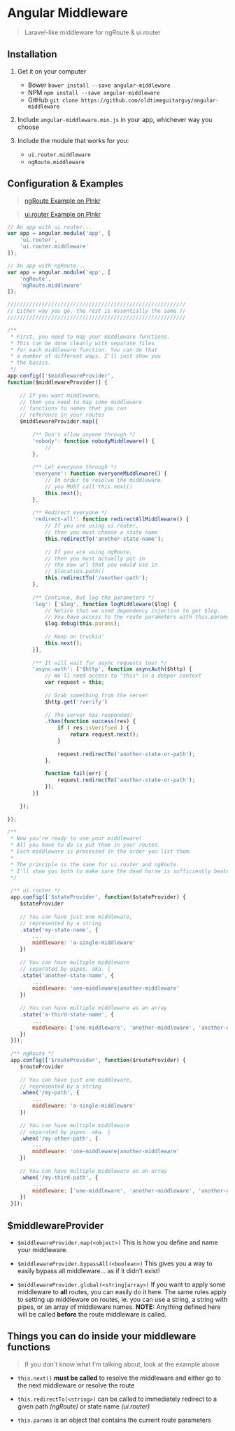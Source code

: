 # Angular Middleware

> Laravel-like middleware for ngRoute & ui.router



## Installation

1. Get it on your computer
	* Bower `bower install --save angular-middleware`
	* NPM `npm install --save angular-middleware`
	* GitHub `git clone https://github.com/oldtimeguitarguy/angular-middleware`

2. Include `angular-middleware.min.js` in your app, whichever way you choose

3. Include the module that works for you:
	* `ui.router.middleware`
	* `ngRoute.middleware`



## Configuration & Examples

> [ngRoute Example on Plnkr](https://plnkr.co/edit/wRiXSWG66h4DEh4nyysm?p=preview)

> [ui.router Example on Plnkr](https://plnkr.co/edit/tgUkr276hnTiVarrbh1d?p=preview)

```javascript
// An app with ui.router...
var app = angular.module('app', [
	'ui.router',
	'ui.router.middleware'
]);

// An app with ngRoute...
var app = angular.module('app', [
	'ngRoute',
	'ngRoute.middleware'
]);

/////////////////////////////////////////////////////////
// Either way you go, the rest is essentially the same //
/////////////////////////////////////////////////////////

/**
 * First, you need to map your middleware functions.
 * This can be done cleanly with separate files
 * for each middleware function. You can do that
 * a number of different ways. I'll just show you
 * the basics.
 */
app.config(['$middlewareProvider',
function($middlewareProvider)] {
	
	// If you want middleware,
	// then you need to map some middleware
	// functions to names that you can
	// reference in your routes
	$middlewareProvider.map({
	
		/** Don't allow anyone through */
		'nobody': function nobodyMiddleware() {
			//
		},
		
		/** Let everyone through */
		'everyone': function everyoneMiddleware() {
			// In order to resolve the middleware,
			// you MUST call this.next()
			this.next();
		},
		
		/** Redirect everyone */
		'redirect-all': function redirectAllMiddleware() {
			// If you are using ui.router,
			// then you must choose a state name
			this.redirectTo('another-state-name');
			
			// If you are using ngRoute,
			// then you must actually put in
			// the new url that you would use in
			// $location.path()
			this.redirectTo('/another-path');
		},
		
		/** Continue, but log the parameters */
		'log': ['$log', function logMiddleware($log) {
			// Notice that we used dependency injection to get $log.
			// You have access to the route parameters with this.params
			$log.debug(this.params);
			
			// Keep on truckin'
			this.next();
		}],
		
		/** It will wait for async requests too! */
		'async-auth': ['$http', function asyncAuth($http) {
			// We'll need access to "this" in a deeper context
			var request = this;
			
			// Grab something from the server
			$http.get('/verify')
			
			// The server has responded!
			.then(function success(res) {
				if ( res.isVerified ) {
					return request.next();
				}
				
				request.redirectTo('another-state-or-path');
			},
			
			function fail(err) {
				request.redirectTo('another-state-or-path');
			});
		}]
		
	});
	
});

/**
 * Now you're ready to use your middleware!
 * All you have to do is put them in your routes.
 * Each middleware is processed in the order you list them.
 * 
 * The principle is the same for ui.router and ngRoute.
 * I'll show you both to make sure the dead horse is sufficiently beaten.
 */
 
 /** ui.router */
 app.config(['$stateProvider', function($stateProvider) {
 	$stateProvider
 	
 	// You can have just one middleware,
 	// represented by a string
 	.state('my-state-name', {
 		...
 		middleware: 'a-single-middleware'
 	})
 	
 	// You can have multiple middleware
 	// separated by pipes. aka. |
 	.state('another-state-name', {
 		...
 		middleware: 'one-middleware|another-middleware'
 	})
 	
 	// You can have multiple middleware as an array
 	.state('a-third-state-name', {
 		...
 		middleware: ['one-middleware', 'another-middleware', 'another-nother-middleware']
 	})
 }]);
 
 /** ngRoute */
 app.config(['$routeProvider', function($routeProvider) {
 	$routeProvider
 	
 	// You can have just one middleware,
 	// represented by a string
 	.when('/my-path', {
 		...
 		middleware: 'a-single-middleware'
 	})
 	
 	// You can have multiple middleware
 	// separated by pipes. aka. |
 	.when('/my-other-path', {
 		...
 		middleware: 'one-middleware|another-middleware'
 	})
 	
 	// You can have multiple middleware as an array
 	.when('/my-third-path', {
 		...
 		middleware: ['one-middleware', 'another-middleware', 'another-nother-middleware']
 	})
 }]);

```


## $middlewareProvider

* `$middlewareProvider.map(<object>)` This is how you define and name your middleware.

* `$middlewareProvider.bypassAll(<boolean>)` This gives you a way to easily bypass all middleware... as if it didn't exist!

* `$middlewareProvider.global(<string|array>)` If you want to apply some middleware to **all** routes, you can easily do it here. The same rules apply to setting up middleware on routes, ie. you can use a string, a string with pipes, or an array of middleware names. **NOTE:** Anything defined here will be called **before** the route middleware is called.


## Things you can do inside your middleware functions
> If you don't know what I'm talking about, look at the example above

* `this.next()` **must be called** to resolve the middleware and either go to the next middleware or resolve the route

* `this.redirectTo(<string>)` can be called to immediately redirect to a given path _(ngRoute)_ or state name _(ui.router)_

* `this.params` is an object that contains the current route parameters
